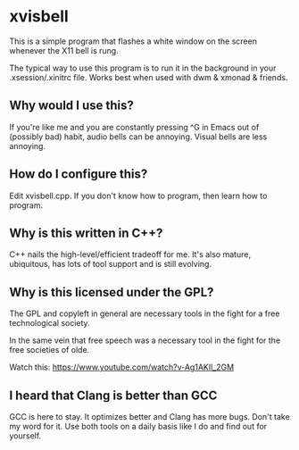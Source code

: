 xvisbell
========

This is a simple program that flashes a white window on the screen whenever the
X11 bell is rung.

The typical way to use this program is to run it in the background in your
.xsession/.xinitrc file. Works best when used with dwm & xmonad & friends.

Why would I use this?
----------------------

If you're like me and you are constantly pressing ^G in Emacs out of (possibly
bad) habit, audio bells can be annoying. Visual bells are less annoying.

How do I configure this?
------------------------

Edit xvisbell.cpp. If you don't know how to program, then learn how to program.

Why is this written in C++?
-----------------------------

C++ nails the high-level/efficient tradeoff for me. It's also mature,
ubiquitous, has lots of tool support and is still evolving.

Why is this licensed under the GPL?
------------------------

The GPL and copyleft in general are necessary tools in the fight for a free
technological society.

In the same vein that free speech was a necessary tool in the fight for the
free societies of olde.

Watch this: https://www.youtube.com/watch?v-Ag1AKIl_2GM

I heard that Clang is better than GCC
-------------------------------------

GCC is here to stay. It optimizes better and Clang has more bugs. Don't take
my word for it. Use both tools on a daily basis like I do and find out for
yourself.